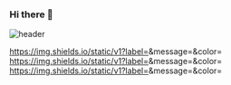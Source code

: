 ### Hi there 👋

![header](https://capsule-render.vercel.app/api?type=shark&color=auto&height=300&section=header&text=Go-Coding1&fontSize=90)

https://img.shields.io/static/v1?label=<LABEL>&message=<MESSAGE>&color=<COLOR>
  https://img.shields.io/static/v1?label=<LABEL>&message=<MESSAGE>&color=<COLOR>
  https://img.shields.io/static/v1?label=<LABEL>&message=<MESSAGE>&color=<COLOR>

<!--
**go-coding1/go-coding1** is a ✨ _special_ ✨ repository because its `README.md` (this file) appears on your GitHub profile.

Here are some ideas to get you started:

- 🔭 I’m currently working on ...
- 🌱 I’m currently learning ...
- 👯 I’m looking to collaborate on ...
- 🤔 I’m looking for help with ...
- 💬 Ask me about ...
- 📫 How to reach me: ...
- 😄 Pronouns: ...
- ⚡ Fun fact: ...
-->

